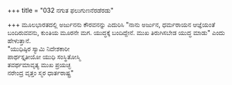 +++
title = "032 ನಗುತ ಫಲುಗುಣನೆರಡೆರಡು"

+++
ಮೂಲಭಾರತದಲ್ಲಿ ಅರ್ಜುನನು ಕೌರವನನ್ನು ಎದುರಿಸಿ "ನಾನು ಅರ್ಜುನ, ಧರ್ಮರಾಯನ ಆಜ್ಞೆಯಂತೆ ಬಂದಿರುವವನು, ಕುಂತಿಯ ಮೂರನೇ ಮಗ. ಯುದ್ಧಕ್ಕೆ ಬಂದಿದ್ದೇನೆ. ಮುಖ ತಿರುಗಿಸಬೇಡ ಯುದ್ಧ ಮಾಡು" ಎಂದು ಹೇಳುತ್ತಾನೆ.  
"ಯುಧಿಷ್ಠಿರ ಸ್ಯಾಮಿ ನಿದೇಶಕಾರೀ   
ಪಾರ್ಥಸ್ತೃತೀಯೋ ಯುಧಿ ಸಂಸ್ಥಿತೋಸ್ಮಿ   
ತವರ್ಥಮಾವೃತ್ಯ ಮುಖ ಪ್ರಯಚ್ಛ   
ನರೇಂದ್ರ ವೃತ್ತಂ ಸ್ಮರ ಧಾರ್ತರಾಷ್ಟ್ರ"